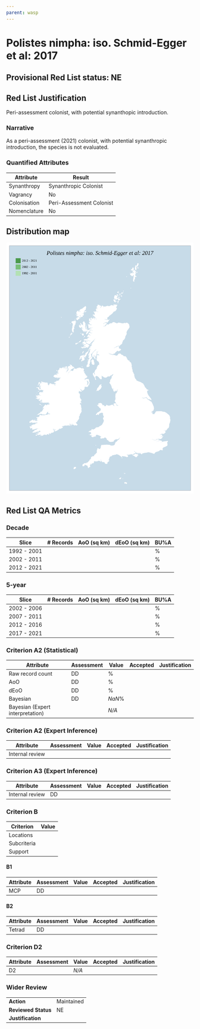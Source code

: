 ```yaml
---
parent: wasp
---
```


# Polistes nimpha: iso. Schmid-Egger et al: 2017

## Provisional Red List status: NE


## Red List Justification
Peri-assessment colonist, with potential synanthopic introduction.

### Narrative
As a peri-assessment (2021) colonist, with potential synanthropic introduction, the species is not evaluated.



### Quantified Attributes
|Attribute|Result|
|---|---|
|Synanthropy|Synanthropic Colonist|
|Vagrancy|No|
|Colonisation|Peri-Assessment Colonist|
|Nomenclature|No|






## Distribution map
![](../map/157.svg)

## Red List QA Metrics
### Decade
| Slice | # Records | AoO (sq km) | dEoO (sq km) |BU%A |
|---|---|---|---|---|
|1992 - 2001||||%|
|2002 - 2011||||%|
|2012 - 2021||||%|

### 5-year
| Slice | # Records | AoO (sq km) | dEoO (sq km) |BU%A |
|---|---|---|---|---|
|2002 - 2006||||%|
|2007 - 2011||||%|
|2012 - 2016||||%|
|2017 - 2021||||%|

### Criterion A2 (Statistical)
|Attribute|Assessment|Value|Accepted|Justification
|---|---|---|---|---|
|Raw record count|DD|%|||
|AoO|DD|%|||
|dEoO|DD|%|||
|Bayesian|DD|*NaN*%|||
|Bayesian (Expert interpretation)||*N/A*|||

### Criterion A2 (Expert Inference)
|Attribute|Assessment|Value|Accepted|Justification
|---|---|---|---|---|
|Internal review|||||

### Criterion A3 (Expert Inference)
|Attribute|Assessment|Value|Accepted|Justification
|---|---|---|---|---|
|Internal review|DD||||

### Criterion B
|Criterion| Value|
|---|---|
|Locations||
|Subcriteria||
|Support||

#### B1
|Attribute|Assessment|Value|Accepted|Justification
|---|---|---|---|---|
|MCP|DD||||

#### B2
|Attribute|Assessment|Value|Accepted|Justification
|---|---|---|---|---|
|Tetrad|DD||||

### Criterion D2
|Attribute|Assessment|Value|Accepted|Justification
|---|---|---|---|---|
|D2||*N/A*|||

### Wider Review
|  |  |
|---|---|
|**Action**|Maintained|
|**Reviewed Status**|NE|
|**Justification**||


